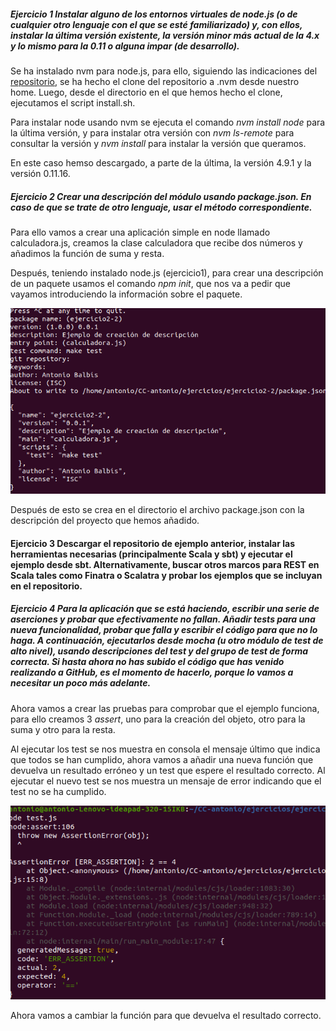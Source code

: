 ##### Ejercicio 1 Instalar alguno de los entornos virtuales de node.js (o de cualquier otro lenguaje con el que se esté familiarizado) y, con ellos, instalar la última versión existente, la versión minor más actual de la 4.x y lo mismo para la 0.11 o alguna impar (de desarrollo).

Se ha instalado nvm para node.js, para ello, siguiendo las indicaciones del [repositorio](https://github.com/nvm-sh/nvm#installing-and-updating), se ha hecho el clone del repositorio a .nvm desde nuestro home. Luego, desde el directorio en el que hemos hecho el clone, ejecutamos el script install.sh.

Para instalar node usando nvm se ejecuta el comando *nvm install node* para la última versión, y para instalar otra versión con *nvm ls-remote* para consultar la versión y *nvm install <version>* para instalar la versión que queramos.

En este caso hemso descargado, a parte de la última, la versión 4.9.1 y la versión 0.11.16.

##### Ejercicio 2 Crear una descripción del módulo usando package.json. En caso de que se trate de otro lenguaje, usar el método correspondiente.

Para ello vamos a crear una aplicación simple en node llamado calculadora.js, creamos la clase calculadora que recibe dos números y añadimos la función de suma y resta.

Después, teniendo instalado node.js (ejercicio1), para crear una descripción de un paquete usamos el comando *npm init*, que nos va a pedir que vayamos introduciendo la información sobre el paquete.

![Imagen 1](https://github.com/antobalbis/autoevaluacion/blob/main/images/ejercicio2-2.png)

Después de esto se crea en el directorio el archivo package.json con la descripción del proyecto que hemos añadido.

#### Ejercicio 3 Descargar el repositorio de ejemplo anterior, instalar las herramientas necesarias (principalmente Scala y sbt) y ejecutar el ejemplo desde sbt. Alternativamente, buscar otros marcos para REST en Scala tales como Finatra o Scalatra y probar los ejemplos que se incluyan en el repositorio.



##### Ejercicio 4 Para la aplicación que se está haciendo, escribir una serie de aserciones y probar que efectivamente no fallan. Añadir tests para una nueva funcionalidad, probar que falla y escribir el código para que no lo haga. A continuación, ejecutarlos desde mocha (u otro módulo de test de alto nivel), usando descripciones del test y del grupo de test de forma correcta. Si hasta ahora no has subido el código que has venido realizando a GitHub, es el momento de hacerlo, porque lo vamos a necesitar un poco más adelante.

Ahora vamos a crear las pruebas para comprobar que el ejemplo funciona, para ello creamos 3 *assert*, uno para la creación del objeto, otro para la suma y otro para la resta.

Al ejecutar los test se nos muestra en consola el mensaje último que indica que todos se han cumplido, ahora vamos a añadir una nueva función que devuelva un resultado erróneo y un test que espere el resultado correcto. Al ejecutar el nuevo test se nos muestra un mensaje de error indicando que el test no se ha cumplido. 

![Imagen 2](https://github.com/antobalbis/autoevaluacion/blob/main/images/ejercicio4-2.png)

Ahora vamos a cambiar la función para que devuelva el resultado correcto. 